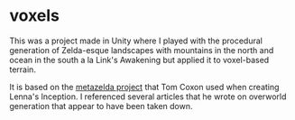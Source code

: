 voxels
======

This was a project made in Unity where I played with the procedural generation
of Zelda-esque landscapes with mountains in the north and ocean in the south a la
Link's Awakening but applied it to voxel-based terrain.

It is based on the [metazelda project](https://github.com/tcoxon/metazelda)
that Tom Coxon used when creating Lenna's Inception. I referenced several articles
that he wrote on overworld generation that appear to have been taken down.
